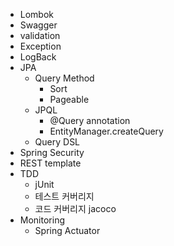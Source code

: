* Lombok
* Swagger
* validation
* Exception
* LogBack
* JPA
  * Query Method
    * Sort
    * Pageable
  * JPQL
    * @Query annotation
    * EntityManager.createQuery 
  * Query DSL
* Spring Security
* REST template
* TDD
  * jUnit
  * 테스트 커버리지
  * 코드 커버리지 jacoco
* Monitoring
  * Spring Actuator